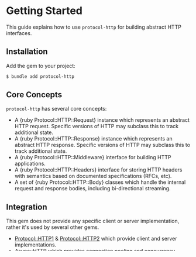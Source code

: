 # Getting Started

This guide explains how to use `protocol-http` for building abstract HTTP interfaces.

## Installation

Add the gem to your project:

~~~ bash
$ bundle add protocol-http
~~~

## Core Concepts

`protocol-http` has several core concepts:

  - A {ruby Protocol::HTTP::Request} instance which represents an abstract HTTP request. Specific versions of HTTP may subclass this to track additional state.
  - A {ruby Protocol::HTTP::Response} instance which represents an abstract HTTP response. Specific versions of HTTP may subclass this to track additional state.
  - A {ruby Protocol::HTTP::Middleware} interface for building HTTP applications.
  - A {ruby Protocol::HTTP::Headers} interface for storing HTTP headers with semantics based on documented specifications (RFCs, etc).
  - A set of {ruby Protocol::HTTP::Body} classes which handle the internal request and response bodies, including bi-directional streaming.

## Integration

This gem does not provide any specific client or server implementation, rather it's used by several other gems.

  - [Protocol::HTTP1](https://github.com/socketry/protocol-http1) & [Protocol::HTTP2](https://github.com/socketry/protocol-http2) which provide client and server implementations.
  - [Async::HTTP](https://github.com/socketry/async-http) which provides connection pooling and concurrency.

## Usage

### Request

{ruby Protocol::HTTP::Request} represents an HTTP request which can be used both server and client-side.

``` ruby
require 'protocol/http/request'

# Short form (recommended):
request = Protocol::HTTP::Request["GET", "/index.html", {"accept" => "text/html"}]

# Long form:
headers = Protocol::HTTP::Headers[["accept", "text/html"]]
request = Protocol::HTTP::Request.new("http", "example.com", "GET", "/index.html", "HTTP/1.1", headers)

# Access request properties
request.method           # => "GET"
request.path             # => "/index.html"
request.headers          # => Protocol::HTTP::Headers instance
```

### Response

{ruby Protocol::HTTP::Response} represents an HTTP response which can be used both server and client-side.

``` ruby
require 'protocol/http/response'

# Short form (recommended):
response = Protocol::HTTP::Response[200, {"content-type" => "text/html"}, "Hello, World!"]

# Long form:
headers = Protocol::HTTP::Headers["content-type" => "text/html"]
body = Protocol::HTTP::Body::Buffered.wrap("Hello, World!")
response = Protocol::HTTP::Response.new("HTTP/1.1", 200, headers, body)

# Access response properties
response.status          # => 200
response.headers         # => Protocol::HTTP::Headers instance
response.body            # => Body instance

# Status checking methods
response.success?        # => true (200-299)
response.ok?             # => true (200)
response.redirection?    # => false (300-399)
response.failure?        # => false (400-599)
```

### Headers

{ruby Protocol::HTTP::Headers} provides semantically meaningful interpretation of header values and implements case-normalising keys.

#### Basic Usage

``` ruby
require 'protocol/http/headers'

headers = Protocol::HTTP::Headers.new

# Assignment by title-case key:
headers['Content-Type'] = "image/jpeg"

# Lookup by lower-case (normalized) key:
headers['content-type']
# => "image/jpeg"
```

#### Semantic Processing

Many headers receive special semantic processing, automatically splitting comma-separated values and providing structured access:

``` ruby
# Accept header with quality values:
headers['Accept'] = 'text/html, application/json;q=0.8, */*;q=0.1'
accept = headers['accept']
# => ["text/html", "application/json;q=0.8", "*/*;q=0.1"]

# Access parsed media ranges with quality factors:
accept.media_ranges.each do |range|
	puts "#{range.type}/#{range.subtype} (q=#{range.quality_factor})"
end
# text/html (q=1.0)
# application/json (q=0.8)
# */* (q=0.1)

# Accept-Encoding automatically splits values:
headers['Accept-Encoding'] = 'gzip, deflate, br;q=0.9'
headers['accept-encoding']
# => ["gzip", "deflate", "br;q=0.9"]

# Cache-Control splits directives:
headers['Cache-Control'] = 'max-age=3600, no-cache, must-revalidate'
headers['cache-control']
# => ["max-age=3600", "no-cache", "must-revalidate"]

# Vary header normalizes field names to lowercase:
headers['Vary'] = 'Accept-Encoding, User-Agent'
headers['vary']
# => ["accept-encoding", "user-agent"]
```
